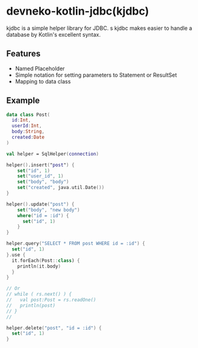 # devneko-kotlin-jdbc(kjdbc)

kjdbc is a simple helper library for JDBC.  s
kjdbc makes easier to handle a database by Kotlin's excellent syntax.

## Features

 - Named Placeholder
 - Simple notation for setting parameters to Statement or ResultSet
 - Mapping to data class

## Example

```kotlin
data class Post(
  id:Int,
  userId:Int,
  body:String,
  created:Date
)

val helper = SqlHelper(connection)

helper().insert("post") {
    set("id", 1)
    set("user_id", 1)
    set("body", "body")
    set("created", java.util.Date())
}

helper().update("post") {
    set("body", "new body")
    where("id = :id") {
      set("id", 1)
    }
}

helper.query("SELECT * FROM post WHERE id = :id") {
  set("id", 1)
}.use {
  it.forEach(Post::class) {
    println(it.body)
  }
}

// Or
// while ( rs.next() ) {
//   val post:Post = rs.readOne()
//   println(post)
// }
//

helper.delete("post", "id = :id") {
  set("id", 1)
}

```


